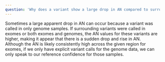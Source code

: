 ```yaml
---
question: 'Why does a variant show a large drop in AN compared to surrounding variants in gnomAD v2?'
---
```


Sometimes a large apparent drop in AN can occur because a variant was called in only genome samples. If surrounding variants were called in exomes or both exomes and genomes, the AN values for these variants are higher, making it appear that there is a sudden drop and rise in AN. Although the AN is likely consistently high across the given region for exomes, if we only have explicit variant calls for the genome data, we can only speak to our reference confidence for those samples.
